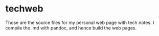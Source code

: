 # techweb

Those are the source files for my personal web page with tech notes.
I compile the .md with pandoc, and hence build the web pages.

